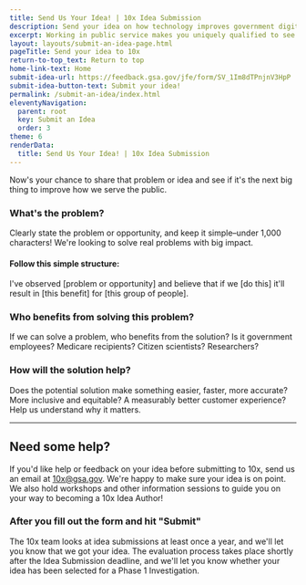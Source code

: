 ```yaml
---
title: Send Us Your Idea! | 10x Idea Submission
description: Send your idea on how technology improves government digital service delivery. Here's a step-by-step guide.
excerpt: Working in public service makes you uniquely qualified to see how we can create new good-for-government technology that enables good-for-people services. 
layout: layouts/submit-an-idea-page.html
pageTitle: Send your idea to 10x
return-to-top_text: Return to top
home-link-text: Home
submit-idea-url: https://feedback.gsa.gov/jfe/form/SV_1Im8dTPnjnV3HpP
submit-idea-button-text: Submit your idea!
permalink: /submit-an-idea/index.html
eleventyNavigation:
  parent: root
  key: Submit an Idea
  order: 3
theme: 6
renderData:
  title: Send Us Your Idea! | 10x Idea Submission
---
```


<p class="usa-intro">
  Now's your chance to share that problem or idea and see if it's the next big thing to improve how we serve the public.
</p>

###  What's the problem? 

Clearly state the problem or opportunity, and keep it simple–under 1,000 characters! We're looking to solve real problems with big impact.

#### Follow this simple structure:

<p class="sampleText">
  I've observed [problem or opportunity] and believe that if we [do this] it'll result in [this benefit] for [this group of people].
</p>

### Who benefits from solving this problem?

If we can solve a problem, who benefits from the solution? Is it government employees? Medicare recipients? Citizen scientists? Researchers? 

### How will the solution help?

Does the potential solution make something easier, faster, more accurate? More inclusive and equitable? A measurably better customer experience? Help us understand why it matters. 

---

## Need some help?

If you'd like help or feedback on your idea before submitting to 10x, send us an email at 10x@gsa.gov. We're happy to make sure your idea is on point. We also hold workshops and other information sessions to guide you on your way to becoming a 10x Idea Author!

### After you fill out the form and hit "Submit"

The 10x team looks at idea submissions at least once a year, and we'll let you know that we got your idea. The evaluation process takes place shortly after the Idea Submission deadline, and we'll let you know whether your idea has been selected for a Phase 1 Investigation.